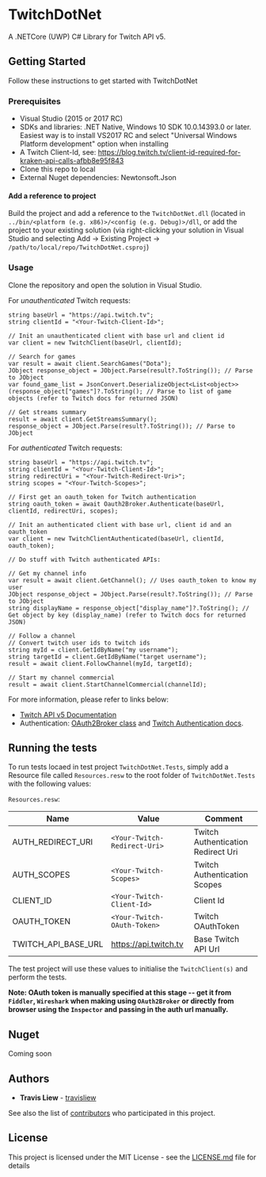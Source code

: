 # TwitchDotNet
A .NETCore (UWP) C# Library for Twitch API v5.

## Getting Started

Follow these instructions to get started with TwitchDotNet

### Prerequisites

- Visual Studio (2015 or 2017 RC)
- SDKs and libraries: .NET Native, Windows 10 SDK 10.0.14393.0 or later. Easiest way is to install VS2017 RC and select "Universal Windows Platform development" option when installing
- A Twitch Client-Id, see: https://blog.twitch.tv/client-id-required-for-kraken-api-calls-afbb8e95f843
- Clone this repo to local
- External Nuget dependencies: Newtonsoft.Json

#### Add a reference to project

Build the project and add a reference to the `TwitchDotNet.dll` (located in `../bin/<platform (e.g. x86)>/<config (e.g. Debug)>/dll`, or add the project  to your existing solution (via right-clicking your solution in Visual Studio and selecting Add -> Existing Project -> `/path/to/local/repo/TwitchDotNet.csproj`)

### Usage

Clone the repository and open the solution in Visual Studio. 

For <i>unauthenticated</i> Twitch requests:

```
string baseUrl = "https://api.twitch.tv";
string clientId = "<Your-Twitch-Client-Id>";

// Init an unauthenticated client with base url and client id
var client = new TwitchClient(baseUrl, clientId);

// Search for games
var result = await client.SearchGames("Dota");
JObject response_object = JObject.Parse(result?.ToString()); // Parse to JObject
var found_game_list = JsonConvert.DeserializeObject<List<object>>(response_object["games"]?.ToString(); // Parse to list of game objects (refer to Twitch docs for returned JSON)

// Get streams summary
result = await client.GetStreamsSummary();
response_object = JObject.Parse(result?.ToString()); // Parse to JObject
```

For <i>authenticated</i> Twitch requests:

```
string baseUrl = "https://api.twitch.tv";
string clientId = "<Your-Twitch-Client-Id>";
string redirectUri = "<Your-Twitch-Redirect-Uri>";
string scopes = "<Your-Twitch-Scopes>";

// First get an oauth_token for Twitch authentication
string oauth_token = await Oauth2Broker.Authenticate(baseUrl, clientId, redirectUri, scopes);

// Init an authenticated client with base url, client id and an oauth_token
var client = new TwitchClientAuthenticated(baseUrl, clientId, oauth_token);

// Do stuff with Twitch authenticated APIs:

// Get my channel info
var result = await client.GetChannel(); // Uses oauth_token to know my user
JObject response_object = JObject.Parse(result?.ToString()); // Parse to JObject
string displayName = response_object["display_name"]?.ToString(); // Get object by key (display_name) (refer to Twitch docs for returned JSON)

// Follow a channel
// Convert twitch user ids to twitch ids
string myId = client.GetIdByName("my username");
string targetId = client.GetIdByName("target username");
result = await client.FollowChannel(myId, targetId);

// Start my channel commercial
result = await client.StartChannelCommercial(channelId);
```

For more information, please refer to links below:
- [Twitch API v5 Documentation](https://dev.twitch.tv/docs/)
- Authentication: [OAuth2Broker class](TwitchDotNet/Helpers/OAuth2Broker.cs) and [Twitch Authentication docs](https://dev.twitch.tv/docs/v5/guides/authentication/).

## Running the tests

To run tests locaed in test project `TwitchDotNet.Tests`, simply add a Resource file called `Resources.resw` to the root folder of `TwitchDotNet.Tests` with the following values:

`Resources.resw`:

Name | Value | Comment
--- | --- | ---
AUTH_REDIRECT_URI | `<Your-Twitch-Redirect-Uri>` | Twitch Authentication Redirect Uri
AUTH_SCOPES | `<Your-Twitch-Scopes>` | Twitch Authentication Scopes
CLIENT_ID | `<Your-Twitch-Client-Id>` | Client Id
OAUTH_TOKEN | `<Your-Twitch-OAuth-Token>` | Twitch OAuthToken
TWITCH_API_BASE_URL | https://api.twitch.tv | Base Twitch API Url

The test project will use these values to initialise the `TwitchClient(s)` and perform the tests.

<b>Note: OAuth token is manually specified at this stage -- get it from `Fiddler`, `Wireshark` when making using `OAuth2Broker` or directly from browser using the `Inspector` and passing in the auth url manually.</b>

## Nuget

Coming soon

## Authors

- **Travis Liew** - [travisliew](https://github.com/travisliew)

See also the list of [contributors](https://github.com/your/project/contributors) who participated in this project.

## License

This project is licensed under the MIT License - see the [LICENSE.md](LICENSE.md) file for details
